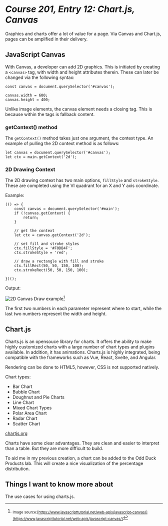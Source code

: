 # *Course 201, Entry 12: Chart.js, Canvas*

Graphics and charts offer a lot of value for a page. Via Canvas and Chart.js, pages can be amplified in their delivery. 

## JavaScript Canvas

With Canvas, a developer can add 2D graphics. This is initiated by creating a `<canvas>` tag, with width and height attributes therein. These can later be changed via the following syntax:

```
const canvas = document.querySelector('#canvas');

canvas.width = 600;
canvas.height = 400;
```

Unlike image elements, the canvas element needs a closing tag. This is because within the tags is fallback content.

### getContext() method

The `getContext()` method takes just one argument, the context type. An example of pulling the 2D context method is as follows:

```
let canvas = document.querySelector('#canvas');
let ctx = main.getContext('2d');
```

### 2D Drawing Context 

The 2D drawing context has two main options, `fillStyle` and `strokeStyle`. These are completed using the VI quadrant for an X and Y axis coordinate.

Example: 

```
(() => {
    const canvas = document.querySelector('#main');
    if (!canvas.getContext) {
        return;
    }

    // get the context
    let ctx = canvas.getContext('2d');

    // set fill and stroke styles
    ctx.fillStyle = '#F0DB4F';
    ctx.strokeStyle = 'red';

    // draw a rectangle with fill and stroke
    ctx.fillRect(50, 50, 150, 100);
    ctx.strokeRect(50, 50, 150, 100);

})();
```
Output: 

![2D Canvas Draw example](/canvasdraw.png)[^1]

[^1]: <sub>Image source:[https://www.javascripttutorial.net/web-apis/javascript-canvas/](https://www.javascripttutorial.net/web-apis/javascript-canvas/)</sub> 

The first two numbers in each parameter represent where to start, while the last two numbers represent the width and height.

## Chart.js

Charts.js is an opensouce library for charts. It offers the ability to make highly customized charts with a large number of chart types and plugins available. In addition, it has animations. Charts.js is highly integrated, being compatible with the frameworks such as  Vue, React, Svelte, and Angular.

Rendering can be done to HTML5, however, CSS is not supported natively.


Chart types:

+ Bar Chart
+ Bubble Chart
+ Doughnut and Pie Charts
+ Line Chart
+ Mixed Chart Types
+ Polar Area Chart
+ Radar Chart
+ Scatter Chart

[chartjs.org](https://www.chartjs.org/docs/latest/)

Charts have some clear advantages. They are clean and easier to interpret than a table. But they are more difficult to build.

To aid me in my previous creation, a chart can be added to the Odd Duck Products lab. This will create a nice visualization of the percentage distribution.

## Things I want to know more about

The use cases for using charts.js.
